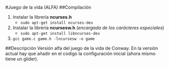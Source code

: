 #Juego de la vida (ALFA)
##Compilación
1. Instalar la librería **ncurses.h**
	* `sudo apt-get install ncurses-dev`
2. Instalar la librería **ncursesw.h** (*encargada de los carácteres especiales*)
 	* `sudo apt-get install libncurses-dev`
3. `gcc game.c game.h -lncursesw -o game`

##Descripción
Versión alfa del juego de la vida de Conway.
En la versión actual hay que añadir en el codigo la configuración inicial (ahora mismo tiene un glider).
